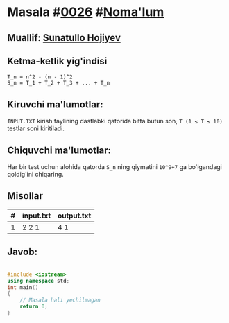 
<h1>Masala #<a href="https://robocontest.uz/tasks/0026">0026</a> #<a href="https://robocontest.uz/tasks?category=1">Noma'lum</a></h1>
<h2> Muallif: <a href="https://robocontest.uz/profile/sunnat">Sunatullo Hojiyev</a></h2>
<h2>Ketma-ketlik yig'indisi</h2>
<p><code>T_n = n^2 - (n - 1)^2</code><br>
<code>S_n = T_1 + T_2 + T_3 + ... + T_n</code><br>
</p>
<h2>Kiruvchi ma'lumotlar:</h2>
<p><code>INPUT.TXT</code> kirish faylining dastlabki qatorida bitta butun son, <code>T (1 ≤ T ≤ 10)</code> testlar soni kiritiladi.</p>
<h2>Chiquvchi ma'lumotlar:</h2>
<p>Har bir test uchun alohida qatorda <code>S_n</code> ning qiymatini <code>10^9+7</code> ga bo'lgandagi qoldig'ini chiqaring.</p>
<h2>Misollar</h2>
<table>
    <thead>
        <tr>
            <th>#</th>
            <th>input.txt</th>
            <th>output.txt</th>
        </tr>
    </thead>
    <tbody>
            <tr>
                <td>1</td>
                <td>2
2
1</td>
                <td>4
1</td>
            </tr>
    </tbody>
    </table>
    
<h2>Javob:</h2>

######
```cpp
#include <iostream>
using namespace std;
int main()
{
    // Masala hali yechilmagan
    return 0;
}
```
